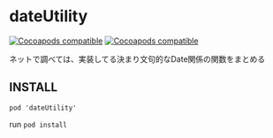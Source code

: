 # dateUtility
[![Cocoapods compatible](https://img.shields.io/badge/pod-v.1.8.1-orange.svg)](https://cocoapods.org)
[![Cocoapods compatible](https://img.shields.io/badge/ios-11+-blue.svg)](https://cocoapods.org)

ネットで調べては、実装してる決まり文句的なDate関係の関数をまとめる
## INSTALL
`pod 'dateUtility'`

run `pod install`
